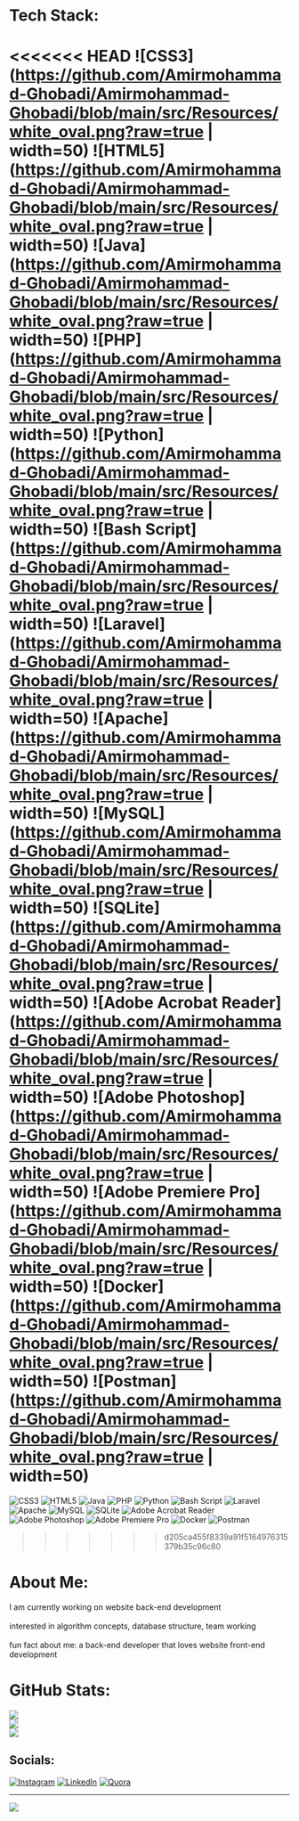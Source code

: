 # Tech Stack:
<<<<<<< HEAD
![CSS3](https://github.com/Amirmohammad-Ghobadi/Amirmohammad-Ghobadi/blob/main/src/Resources/white_oval.png?raw=true | width=50)
![HTML5](https://github.com/Amirmohammad-Ghobadi/Amirmohammad-Ghobadi/blob/main/src/Resources/white_oval.png?raw=true | width=50)
![Java](https://github.com/Amirmohammad-Ghobadi/Amirmohammad-Ghobadi/blob/main/src/Resources/white_oval.png?raw=true | width=50)
![PHP](https://github.com/Amirmohammad-Ghobadi/Amirmohammad-Ghobadi/blob/main/src/Resources/white_oval.png?raw=true | width=50)
![Python](https://github.com/Amirmohammad-Ghobadi/Amirmohammad-Ghobadi/blob/main/src/Resources/white_oval.png?raw=true | width=50)
![Bash Script](https://github.com/Amirmohammad-Ghobadi/Amirmohammad-Ghobadi/blob/main/src/Resources/white_oval.png?raw=true | width=50)
![Laravel](https://github.com/Amirmohammad-Ghobadi/Amirmohammad-Ghobadi/blob/main/src/Resources/white_oval.png?raw=true | width=50)
![Apache](https://github.com/Amirmohammad-Ghobadi/Amirmohammad-Ghobadi/blob/main/src/Resources/white_oval.png?raw=true | width=50)
![MySQL](https://github.com/Amirmohammad-Ghobadi/Amirmohammad-Ghobadi/blob/main/src/Resources/white_oval.png?raw=true | width=50)
![SQLite](https://github.com/Amirmohammad-Ghobadi/Amirmohammad-Ghobadi/blob/main/src/Resources/white_oval.png?raw=true | width=50)
![Adobe Acrobat Reader](https://github.com/Amirmohammad-Ghobadi/Amirmohammad-Ghobadi/blob/main/src/Resources/white_oval.png?raw=true | width=50)
![Adobe Photoshop](https://github.com/Amirmohammad-Ghobadi/Amirmohammad-Ghobadi/blob/main/src/Resources/white_oval.png?raw=true | width=50)
![Adobe Premiere Pro](https://github.com/Amirmohammad-Ghobadi/Amirmohammad-Ghobadi/blob/main/src/Resources/white_oval.png?raw=true | width=50)
![Docker](https://github.com/Amirmohammad-Ghobadi/Amirmohammad-Ghobadi/blob/main/src/Resources/white_oval.png?raw=true | width=50)
![Postman](https://github.com/Amirmohammad-Ghobadi/Amirmohammad-Ghobadi/blob/main/src/Resources/white_oval.png?raw=true | width=50)
=======
![CSS3](https://github.com/Amirmohammad-Ghobadi/Amirmohammad-Ghobadi/blob/main/src/Resources/white_oval.png?raw=true)
![HTML5](https://github.com/Amirmohammad-Ghobadi/Amirmohammad-Ghobadi/blob/main/src/Resources/white_oval.png?raw=true)
![Java](https://github.com/Amirmohammad-Ghobadi/Amirmohammad-Ghobadi/blob/main/src/Resources/white_oval.png?raw=true)
![PHP](https://github.com/Amirmohammad-Ghobadi/Amirmohammad-Ghobadi/blob/main/src/Resources/white_oval.png?raw=true)
![Python](https://github.com/Amirmohammad-Ghobadi/Amirmohammad-Ghobadi/blob/main/src/Resources/white_oval.png?raw=true)
![Bash Script](https://github.com/Amirmohammad-Ghobadi/Amirmohammad-Ghobadi/blob/main/src/Resources/white_oval.png?raw=true)
![Laravel](https://github.com/Amirmohammad-Ghobadi/Amirmohammad-Ghobadi/blob/main/src/Resources/white_oval.png?raw=true)
![Apache](https://github.com/Amirmohammad-Ghobadi/Amirmohammad-Ghobadi/blob/main/src/Resources/white_oval.png?raw=true)
![MySQL](https://github.com/Amirmohammad-Ghobadi/Amirmohammad-Ghobadi/blob/main/src/Resources/white_oval.png?raw=true)
![SQLite](https://github.com/Amirmohammad-Ghobadi/Amirmohammad-Ghobadi/blob/main/src/Resources/white_oval.png?raw=true)
![Adobe Acrobat Reader](https://github.com/Amirmohammad-Ghobadi/Amirmohammad-Ghobadi/blob/main/src/Resources/white_oval.png?raw=true)
![Adobe Photoshop](https://github.com/Amirmohammad-Ghobadi/Amirmohammad-Ghobadi/blob/main/src/Resources/white_oval.png?raw=true)
![Adobe Premiere Pro](https://github.com/Amirmohammad-Ghobadi/Amirmohammad-Ghobadi/blob/main/src/Resources/white_oval.png?raw=true)
![Docker](https://github.com/Amirmohammad-Ghobadi/Amirmohammad-Ghobadi/blob/main/src/Resources/white_oval.png?raw=true)
![Postman](https://github.com/Amirmohammad-Ghobadi/Amirmohammad-Ghobadi/blob/main/src/Resources/white_oval.png?raw=true)
>>>>>>> d205ca455f8339a91f5164976315379b35c96c80

# About Me:
I am currently working on website back-end development<br><br>interested in algorithm concepts, database structure, team working<br><br>fun fact about me: a back-end developer that loves website front-end development

# GitHub Stats:
![](https://github-readme-stats.vercel.app/api?username=Amirmohammad-Ghobadi&theme=midnight-purple&hide_border=false&include_all_commits=false&count_private=false)<br/>
![](https://github-readme-streak-stats.herokuapp.com/?user=Amirmohammad-Ghobadi&theme=midnight-purple&hide_border=false)<br/>
![](https://github-readme-stats.vercel.app/api/top-langs/?username=Amirmohammad-Ghobadi&theme=midnight-purple&hide_border=false&include_all_commits=false&count_private=false&layout=compact)

## Socials:
[![Instagram](https://img.shields.io/badge/Instagram-%23E4405F.svg?logo=Instagram&logoColor=white)](https://instagram.com/#instagram) [![LinkedIn](https://img.shields.io/badge/LinkedIn-%230077B5.svg?logo=linkedin&logoColor=white)](https://linkedin.com/in/#linkedin) [![Quora](https://img.shields.io/badge/Quora-%23B92B27.svg?logo=Quora&logoColor=white)](https://quora.com/profile/#qoura) 

---
[![](https://visitcount.itsvg.in/api?id=Amirmohammad-Ghobadi&icon=0&color=0)](https://visitcount.itsvg.in)
